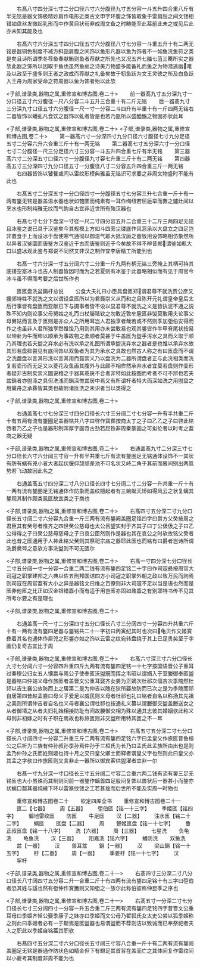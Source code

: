 <!-- { "loadSidebar": true } -->
　　右髙八寸四分深七寸二分口径六寸六分腹径九寸五分容一斗五升四合重八斤有半无铭是器文饰极精妙肩作电形近类古文申字环腹之饰皆取象于雷肩脰之间文镂相错如盘丝发微起乳形而中作黄目状茍非成周文备之时畴能至此葢前此未之或见后此亦未知其能及也










　　右髙六寸六分深五寸四分口径五寸六分腹径八寸七分容一斗重五升十有二两无铭是器铜色制度不减方斜瓿肩腹之间饰以鱼形凡器以鱼为饰者不一如鱼洗鱼符之类是矣且诗所谓季冬荐鱼春献鲔则鱼者荐献之所先也又况五齐七醢七菹三臡所实之器欤此器之饰所以因取于鱼也虽然鱼丽之诗美万物盛多能备礼而鱼之为物潜逃幽难及以政至于盛多则王者之政成而荐献之礼备矣故于牣鱼跃为文王灵徳之所及白鱼跃入王舟为周家受命之符周器以鱼为饰者殆以此欤














<子部,谱录类,器物之属,重修宣和博古图,卷二十>
　　前一器髙九寸五分深九寸一分口径五寸六分腹径一尺八分容二斗五升三合重十有二斤无铭
　　后一器髙九寸三分深九寸口径五寸六分腹径一尺一寸一分容二斗四升有半重十有一斤四两无铭右二器皆饰以蟠虬凡食饮之器饰以虬者皆是也若乃瓿所以盛醯醢之物固亦状此耳










<子部,谱录类,器物之属,重修宣和博古图,卷二十>
<子部,谱录类,器物之属,重修宣和博古图,卷二十>
　　第一器髙六寸一分深四寸九分口径六寸腹径七寸九分足径五寸二分容六升六合重三斤十有一两无铭
　　第二器髙七寸五分深六寸一分口径七寸二分腹径一尺三分足径六寸三分容一斗五升四合重七斤有半无铭
　　第三器髙六寸二分深五寸口径六寸一分腹径九寸容七升重三斤十有二两无铭
　　第四器髙五寸三分深四寸九分口径五寸一分腹径八寸二分容五升四合重三斤一两无铭
　　右四器皆饰以饕餮或间以雷纹形模典雅虽无铭识可求要之非周文物盛时不能有此也












　　右髙五寸二分深五寸一分口径四寸一分腹径五寸七分容三升七合重一斤十有一两有鋬无铭是器盖温水器也状如匏圜而纯素有一耳作绹纽若屈巵举而置之鑪灶间以烹水也形制纯雅无纹而气韵自古宜非近世所有殆汉器也











　　右髙七寸七分下盘深一寸径一尺二寸四分容五升二合重三十二斤三两四足无铭且冰鉴之说已具于汉鉴矣今其规模上方如斗四旁尘镂底作风窓承以大盘立之四足岂非置食于上而设冰于盘使寒气通彻以御温气耶大抵汉唐之器致用设饰略相仿象然所以异者汉鉴圜而唐鉴方汉鉴近于古而唐鉴则近于今矣故不得不辨昔郑谓鉴如甀大口以盛冰观此鉴与郑说不同然又非汉之制作宜李唐精工所能到也























　　右髙一寸六分深一寸五分阔六寸二分重一斤九两有柄无铭三旁掩上其柄可持其底镂空寔冰斗也古人制器皆因时而为之若夏则有冰鉴于此器略相似而有见于周官今冰斗虽不得而考要之后世所作也




　　匜匜盘洗盆鋗杅总说
　　公食大夫礼曰小臣具盘匜郑谓君尊不就洗贾公彦又援郊特牲不就洗之文以谓设盘匜所以为君聂崇义从而和之且陈开元礼谓皇帝皇后太后行事皆有盘匜而亚献已下与摄事者皆不设以显君尊不就洗之义是皆执泥不通之説殊不知内则论事父母舅姑之礼而曰杖屦祗钦之勿敢近敦牟巵匜非馂莫敢用夫论事父母舅姑而言及于匜则是亦众人之所用耳岂人君独享者哉若或不然则季加弡伯安得而作之也虽非人君所独享然惟馂乃用则其用亦未尝敢易也观其鋬皆作牛甲脊尾状按易以坤卦为牛而坤以顺承为事故物之柔顺者莫甚于牛盖匜为盥手泻水之具而义取于顺乃其理也若夫盥之弃水必有洗以承之礼图所谓承盥洗弃水之器者是也惟以承弃水故其形若盘抑尝见有底间饰以双鱼者为其为承水之具故也然古人称之有曰匜盘而不谓之洗葢盘以言其形洗以言其用而聂崇义乃以盘洗为二器所谓盘者正与此洗相类而洗复若壶形而无足又以菱花及鱼画其腹外与此颇不相侔然承弃水者宜莫若盘则作壶形者疑非古制矣崇义圗说稽之于器其乖戾不合者非特如此按图而考者不可不辨也若夫盆鋗者亦盥涤之具但洗浅而鋗深惟盆居中焉又有所谓杅者特大而深如洗之用盥盘之用奠舟之承彞皆其类也故附诸匜洗之未识者当以类得之








<子部,谱录类,器物之属,重修宣和博古图,卷二十>








　　右通盖髙七寸七分深三寸四分口径长六寸三分阔二寸七分容一升有半共重二斤十有五两有流有鋬圈足盖器铭共八字曰啓作寳彞按商太丁之子曰乙乙之子曰啓此铭啓者乃乙之子也是器形制浑厚字画竒古劲若屈铁非周秦篆画之可拟伦者以时考之葢商之器无疑


<子部,谱录类,器物之属,重修宣和博古图,卷二十>
　　右通盖髙九寸二分深三寸七分口径长六寸六分阔三寸容一升有半共重七斤有流有鋬圈足无铭通体设饰不一其状有防有螭有兕小者大者起伏偃仰颉颃差池不可名状又峙二角于其前而腋间别出两鳯势若飞动故因此名之



















　　右通盖髙五寸四分深二寸八分口径长四寸七分阔二寸二分容一升共重一斤十有一两有流有鋬圈足无铭通体作防象而盖纹隠起者有三蜿蜒夭矫如得风云之状复螭其鋬观其制作颇类鳯匜故宜类之于商也



<子部,谱录类,器物之属,重修宣和博古图,卷二十>
　　右髙四寸五分深二寸九分口径长五寸阔二寸六分容九合重一斤三两有流有鋬阙盖圈足铭四字曰爵方父癸按周之君臣其有癸号者惟齐之四世癸公慈母也太公吕望实封于齐其子曰丁公伋伋之子曰乙公得得之子曰癸公慈母慈母之子曰哀公臣然则作是器也其在哀公之时欤故铭父癸者此也昔之匜通用于人神此铭父癸则其祭祀宗庙之器耶此匜也而铭有曰爵者岂诗所谓洗爵奠斝之意欤方事洗盥则不可无匜尔







<子部,谱录类,器物之属,重修宣和博古图,卷二十>
　　右髙一寸四分深七分口径长二寸五分阔一寸一分容一合重二两二钱有流有鋬四足铭二十字曰作司宼彞按周官大司冦之职掌建邦之六典以佐五刑邦国诘四方小司宼之职掌外朝之政以致万民而訽焉则司寇在周官葢有大小之异是器铭文曰维之百僚则非大司宼不足以当是语也然而是匜非他匜之比正如汉金银错鼒小而有适于用岂匜亦固如鼐鼒之有别耶特书传不见其所考尔要之有是理也








<子部,谱录类,器物之属,重修宣和博古图,卷二十>








　　右通盖髙一尺一寸二分深四寸五分口径长八寸三分阔四寸一分容四升共重六斤十有一两有流有鋬四足器与鋬铭共二十一字初曰丙寅纪其时也次曰龟贝作文姬寳彝着其名也通体作犀兕之形鋬亦如之饰以云雷之纹宛转盘绕于其上已足贵矣至于字画仍复奇古宜比于周


<子部,谱录类,器物之属,重修宣和博古图,卷二十>
　　右髙六寸深三寸六分口径长九寸七分阔六寸一分容四升重四斤九两有流有鋬四足铭一十七字按国语晋公子重耳过秦穆公归女五人懐嬴与焉公子使奉匜沃盥既而挥之韦昭以谓嫡入于室媵御奉匜盥是器铭曰仲姞义母作旅匜者盖晋文公重耳娶齐女姜为正嫡次杜祁次偪吉次季隗然杜祁以吉生襄公故防而上之居第二是为仲吉以隗在狄所娶故防而已次之是为季隗而祁自居第四昔赵孟尝曰母义子爱足以威民则义母者杜祁也礼曰铭者自名以称扬其先祖之美则所谓仲吉者自名也义母者襄公谓杜祁也按通礼义纂以谓媵御交盥盖媵送女之从者御壻之从者夫妇礼始相接防耻有间故媵御交相为殊以通其志彼其婚姻欤此称义母则非初嫁之时有子职在焉故也称旅匜则非交盥所用特其匜之不一耳


<子部,谱录类,器物之属,重修宣和博古图,卷二十>
　　右髙五寸五分深二寸七分口径长八寸阔四寸一分容二升重三斤二两有流有鋬四足铭六字曰孟皇父作旅匜昔鲁桓公之后析为三族有仲孙叔孙季孙焉仲孙于三桓氏为长乃曰孟氏此孟族所由出也是则孟乃仲孙之氏而姓则姬也诗十月之交曰皇父卿士而释者谓皇父字也然则此曰皇父亦其孟之字欤曰作旅匜则又言非止一器所以御宾客供盥濯者宜非一尔
















　　右髙一寸九分深一寸口径长三寸五分阔二寸容二合重六两二钱有流有鋬三足无铭匜也大小虽殊而其制则同前一器鋬作螭首四足股间复饰以兽状后一器甚小而鋬亦状螭口齧其器纯縁下环以雷篆纹镂之工若甚拙而后世所不能及实周一时物也


　　重修宣和博古图卷二十
　　钦定四库全书
　　重修宣和博古图卷二十一
　　匜二【七器】
　　周【五器】
　　弡伯匜【铭一十三字】
　　季姬匜【铭四字】
　　徧地雷纹匜
　　防匜
　　牛足匜
　　汉【二器】
　　注水匜【铭二十二字】
　　螭匜
　　匜盘【二器】
　　周
　　楚姬匜盘【铭一十七字】
　　鲁正叔匜盘【铭一十八字】
　　洗【六器】
　　周【三器】
　　七星洗
　　负龟洗
　　龟鱼洗
　　汉【三器】
　　阳嘉洗【铭六字】
　　蟠防洗
　　双鱼洗
　　盆【一器】
　　汉
　　兽耳盆
　　鋗【一器】
　　汉
　　梁山鋗【铭一十五字】
　　杅【二器】
　　周【一器】
　　季姜杅【铭一十七字】
　　汉
　　挈杅












<子部,谱录类,器物之属,重修宣和博古图,卷二十一>
　　右髙四寸三分深二寸八分口径长八寸阔四寸五分容二升一合重二斤十有四两有流有鋬四足铭十有三字曰弡伯者恐其姓与諡也然有弡仲作寳簠则又知弡之一族尔此称伯彼称仲昆季之序也












<子部,谱录类,器物之属,重修宣和博古图,卷二十一>
　　右髙五寸一分深二寸七分口径长七寸三分阔四寸一分容一升五合重二斤三两有流有鋬四足铭四字昔晋文公重耳母曰季姬齐悼公娶季康子之妹亦曰季姬而文公母乃翟狐氏女太史公尝以狐季姬称之则此曰季姬者必有一于斯焉是匜盥器也易谓盥而不荐则洁以致诚而已奉祭祀者夫人之职此以季姬自铭葢其职欤

















　　右髙四寸五分深二寸六分口径长五寸阔三寸容八合重一斤十有二两有流有鋬阙盖圈足无铭是器通作防状色如精金但下有翅足其首背在盖而亡之其体间复作雷纹间以小夔考其制度非周不能为也












